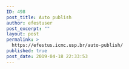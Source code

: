 ```yaml
---
ID: 498
post_title: Auto publish
author: efestuser
post_excerpt: ""
layout: post
permalink: >
  https://efestus.icmc.usp.br/auto-publish/
published: true
post_date: 2019-04-18 22:33:53
---
```

<!-- wp:image {"id":500} -->
<figure class="wp-block-image"><img src="https://efestus.icmc.usp.br/wp-content/uploads/2019/04/Result.png" alt="" class="wp-image-500"/></figure>
<!-- /wp:image -->